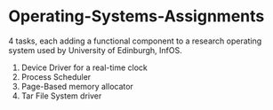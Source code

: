 # Operating-Systems-Assignments

4 tasks, each adding a functional component to a research operating system used by University of Edinburgh, InfOS.

1. Device Driver for a real-time clock
2. Process Scheduler
3. Page-Based memory allocator
4. Tar File System driver
